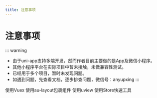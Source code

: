 ```yaml
---
title: 注意事项
---
```


# 注意事项

::: warning
- 由于uni-app支持多端开发，然而作者目前主要做的是App及微信小程序。
- 其他小程序平台在实际项目中暂未接触，未做兼容性测试。
- 已经用于多个项目，暂时未发现问题。
- 如遇到问题，先查看文档，逐步排查问题，微信号：anyupxing
:::

使用Vuex
使用au-layout包裹组件
使用uview
使用Store快速工具

